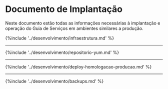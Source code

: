 # Documento de Implantação

Neste documento estão todas as informações necessárias à implantação e operação do Guia de Serviços em ambientes similares a produção.

{%include '../desenvolvimento/infraestrutura.md' %}

----

{%include '../desenvolvimento/repositorio-yum.md' %}

----

{%include '../desenvolvimento/deploy-homologacao-producao.md' %}

----

{%include '../desenvolvimento/backups.md' %}
